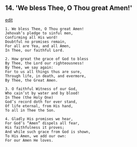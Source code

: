
## 14.  'We bless Thee, O Thou great Amen!'
[edit](https://docs.google.com/document/d/12mPzmCpmvI_Yf0h28E-8B6Nb5x8m3LCn/edit?mode=html)



    1. We bless Thee, O Thou great Amen! 
    Jehovah’s pledge to sinful men,
    Confirming all His word!
    Doubtful no promises remain,
    For all are Yea, and all Amen,
    In Thee, our faithful Lord.

    2. How great the grace of God to bless 
    By Thee, the Lord our righteousness!
    By Thee, we say again:
    For to us all things thus are sure,
    Through life, in death, and evermore,
    By Thee, the Great Amen.

    3. O faithful Witness of our God,
    Who cain’st by water and by blood!
    In Thee (the Holy One)
    God’s record doth for ever stand,
    Of life eternal, from His hand,
    To all in Thee the Son.

    4. Gladly His promises we hear,
    For God’s “Amen” dispels all fear,
    His faithfulness it proves;
    And while such grace from God is shown, 
    To His Amen, we add our own:
    For our Amen He loves.
